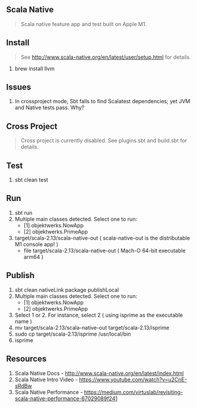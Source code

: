 Scala Native
------------
>Scala native feature app and test built on Apple M1.

Install
-------
>See http://www.scala-native.org/en/latest/user/setup.html for details.
1. brew install llvm

Issues
------
1. In crossproject mode, Sbt fails to find Scalatest dependencies; yet JVM and Native tests pass. Why?

Cross Project
-------------
>Cross project is currently disabled. See plugins.sbt and build.sbt for details.

Test
----
1. sbt clean test

Run
---
1. sbt run
2. Multiple main classes detected. Select one to run:
    * [1] objektwerks.NowApp
    * [2] objektwerks.PrimeApp
3. target/scala-2.13/scala-native-out  ( scala-native-out is the distributable M1 console app! )
    * file target/scala-2.13/scala-native-out ( Mach-O 64-bit executable arm64 )

Publish
-------
1. sbt clean nativeLink package publishLocal
2. Multiple main classes detected. Select one to run:
   * [1] objektwerks.NowApp
   * [2] objektwerks.PrimeApp
3. Select 1 or 2. For instance, select 2 ( using isprime as the executable name )
4. mv target/scala-2.13/scala-native-out target/scala-2.13/isprime
5. sudo cp target/scala-2.13/isprime /usr/local/bin
6. isprime

Resources
---------
1. Scala Native Docs - http://www.scala-native.org/en/latest/index.html
2. Scala Native Intro Video - https://www.youtube.com/watch?v=u2CnE-sRdBw
3. Scala Native Performance - https://medium.com/virtuslab/revisiting-scala-native-performance-67029089f241